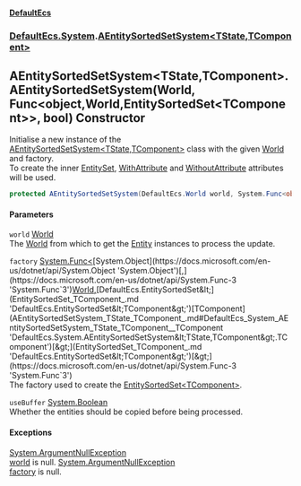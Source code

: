 #### [DefaultEcs](DefaultEcs.md 'DefaultEcs')
### [DefaultEcs.System](DefaultEcs.md#DefaultEcs_System 'DefaultEcs.System').[AEntitySortedSetSystem&lt;TState,TComponent&gt;](AEntitySortedSetSystem_TState_TComponent_.md 'DefaultEcs.System.AEntitySortedSetSystem&lt;TState,TComponent&gt;')
## AEntitySortedSetSystem&lt;TState,TComponent&gt;.AEntitySortedSetSystem(World, Func&lt;object,World,EntitySortedSet&lt;TComponent&gt;&gt;, bool) Constructor
Initialise a new instance of the [AEntitySortedSetSystem&lt;TState,TComponent&gt;](AEntitySortedSetSystem_TState_TComponent_.md 'DefaultEcs.System.AEntitySortedSetSystem&lt;TState,TComponent&gt;') class with the given [World](World.md 'DefaultEcs.World') and factory.  
To create the inner [EntitySet](EntitySet.md 'DefaultEcs.EntitySet'), [WithAttribute](WithAttribute.md 'DefaultEcs.System.WithAttribute') and [WithoutAttribute](WithoutAttribute.md 'DefaultEcs.System.WithoutAttribute') attributes will be used.  
```csharp
protected AEntitySortedSetSystem(DefaultEcs.World world, System.Func<object,DefaultEcs.World,DefaultEcs.EntitySortedSet<TComponent>> factory, bool useBuffer);
```
#### Parameters
<a name='DefaultEcs_System_AEntitySortedSetSystem_TState_TComponent__AEntitySortedSetSystem(DefaultEcs_World_System_Func_object_DefaultEcs_World_DefaultEcs_EntitySortedSet_TComponent___bool)_world'></a>
`world` [World](World.md 'DefaultEcs.World')  
The [World](World.md 'DefaultEcs.World') from which to get the [Entity](Entity.md 'DefaultEcs.Entity') instances to process the update.
  
<a name='DefaultEcs_System_AEntitySortedSetSystem_TState_TComponent__AEntitySortedSetSystem(DefaultEcs_World_System_Func_object_DefaultEcs_World_DefaultEcs_EntitySortedSet_TComponent___bool)_factory'></a>
`factory` [System.Func&lt;](https://docs.microsoft.com/en-us/dotnet/api/System.Func-3 'System.Func`3')[System.Object](https://docs.microsoft.com/en-us/dotnet/api/System.Object 'System.Object')[,](https://docs.microsoft.com/en-us/dotnet/api/System.Func-3 'System.Func`3')[World](World.md 'DefaultEcs.World')[,](https://docs.microsoft.com/en-us/dotnet/api/System.Func-3 'System.Func`3')[DefaultEcs.EntitySortedSet&lt;](EntitySortedSet_TComponent_.md 'DefaultEcs.EntitySortedSet&lt;TComponent&gt;')[TComponent](AEntitySortedSetSystem_TState_TComponent_.md#DefaultEcs_System_AEntitySortedSetSystem_TState_TComponent__TComponent 'DefaultEcs.System.AEntitySortedSetSystem&lt;TState,TComponent&gt;.TComponent')[&gt;](EntitySortedSet_TComponent_.md 'DefaultEcs.EntitySortedSet&lt;TComponent&gt;')[&gt;](https://docs.microsoft.com/en-us/dotnet/api/System.Func-3 'System.Func`3')  
The factory used to create the [EntitySortedSet&lt;TComponent&gt;](EntitySortedSet_TComponent_.md 'DefaultEcs.EntitySortedSet&lt;TComponent&gt;').
  
<a name='DefaultEcs_System_AEntitySortedSetSystem_TState_TComponent__AEntitySortedSetSystem(DefaultEcs_World_System_Func_object_DefaultEcs_World_DefaultEcs_EntitySortedSet_TComponent___bool)_useBuffer'></a>
`useBuffer` [System.Boolean](https://docs.microsoft.com/en-us/dotnet/api/System.Boolean 'System.Boolean')  
Whether the entities should be copied before being processed.
  
#### Exceptions
[System.ArgumentNullException](https://docs.microsoft.com/en-us/dotnet/api/System.ArgumentNullException 'System.ArgumentNullException')  
[world](AEntitySortedSetSystem_TState_TComponent__AEntitySortedSetSystem(World_Func_object_World_EntitySortedSet_TComponent___bool).md#DefaultEcs_System_AEntitySortedSetSystem_TState_TComponent__AEntitySortedSetSystem(DefaultEcs_World_System_Func_object_DefaultEcs_World_DefaultEcs_EntitySortedSet_TComponent___bool)_world 'DefaultEcs.System.AEntitySortedSetSystem&lt;TState,TComponent&gt;.AEntitySortedSetSystem(DefaultEcs.World, System.Func&lt;object,DefaultEcs.World,DefaultEcs.EntitySortedSet&lt;TComponent&gt;&gt;, bool).world') is null.
[System.ArgumentNullException](https://docs.microsoft.com/en-us/dotnet/api/System.ArgumentNullException 'System.ArgumentNullException')  
[factory](AEntitySortedSetSystem_TState_TComponent__AEntitySortedSetSystem(World_Func_object_World_EntitySortedSet_TComponent___bool).md#DefaultEcs_System_AEntitySortedSetSystem_TState_TComponent__AEntitySortedSetSystem(DefaultEcs_World_System_Func_object_DefaultEcs_World_DefaultEcs_EntitySortedSet_TComponent___bool)_factory 'DefaultEcs.System.AEntitySortedSetSystem&lt;TState,TComponent&gt;.AEntitySortedSetSystem(DefaultEcs.World, System.Func&lt;object,DefaultEcs.World,DefaultEcs.EntitySortedSet&lt;TComponent&gt;&gt;, bool).factory') is null.
